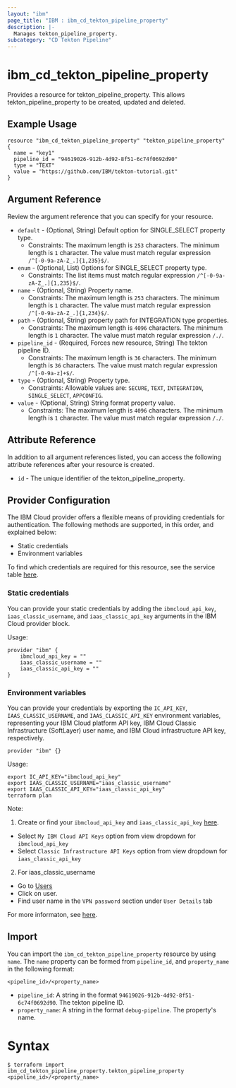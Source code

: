 ```yaml
---
layout: "ibm"
page_title: "IBM : ibm_cd_tekton_pipeline_property"
description: |-
  Manages tekton_pipeline_property.
subcategory: "CD Tekton Pipeline"
---
```


# ibm_cd_tekton_pipeline_property

Provides a resource for tekton_pipeline_property. This allows tekton_pipeline_property to be created, updated and deleted.

## Example Usage

```hcl
resource "ibm_cd_tekton_pipeline_property" "tekton_pipeline_property" {
  name = "key1"
  pipeline_id = "94619026-912b-4d92-8f51-6c74f0692d90"
  type = "TEXT"
  value = "https://github.com/IBM/tekton-tutorial.git"
}
```

## Argument Reference

Review the argument reference that you can specify for your resource.

* `default` - (Optional, String) Default option for SINGLE_SELECT property type.
  * Constraints: The maximum length is `253` characters. The minimum length is `1` character. The value must match regular expression `/^[-0-9a-zA-Z_.]{1,235}$/`.
* `enum` - (Optional, List) Options for SINGLE_SELECT property type.
  * Constraints: The list items must match regular expression `/^[-0-9a-zA-Z_.]{1,235}$/`.
* `name` - (Optional, String) Property name.
  * Constraints: The maximum length is `253` characters. The minimum length is `1` character. The value must match regular expression `/^[-0-9a-zA-Z_.]{1,234}$/`.
* `path` - (Optional, String) property path for INTEGRATION type properties.
  * Constraints: The maximum length is `4096` characters. The minimum length is `1` character. The value must match regular expression `/./`.
* `pipeline_id` - (Required, Forces new resource, String) The tekton pipeline ID.
  * Constraints: The maximum length is `36` characters. The minimum length is `36` characters. The value must match regular expression `/^[-0-9a-z]+$/`.
* `type` - (Optional, String) Property type.
  * Constraints: Allowable values are: `SECURE`, `TEXT`, `INTEGRATION`, `SINGLE_SELECT`, `APPCONFIG`.
* `value` - (Optional, String) String format property value.
  * Constraints: The maximum length is `4096` characters. The minimum length is `1` character. The value must match regular expression `/./`.

## Attribute Reference

In addition to all argument references listed, you can access the following attribute references after your resource is created.

* `id` - The unique identifier of the tekton_pipeline_property.

## Provider Configuration

The IBM Cloud provider offers a flexible means of providing credentials for authentication. The following methods are supported, in this order, and explained below:

- Static credentials
- Environment variables

To find which credentials are required for this resource, see the service table [here](https://cloud.ibm.com/docs/ibm-cloud-provider-for-terraform?topic=ibm-cloud-provider-for-terraform-provider-reference#required-parameters).

### Static credentials

You can provide your static credentials by adding the `ibmcloud_api_key`, `iaas_classic_username`, and `iaas_classic_api_key` arguments in the IBM Cloud provider block.

Usage:
```
provider "ibm" {
    ibmcloud_api_key = ""
    iaas_classic_username = ""
    iaas_classic_api_key = ""
}
```

### Environment variables

You can provide your credentials by exporting the `IC_API_KEY`, `IAAS_CLASSIC_USERNAME`, and `IAAS_CLASSIC_API_KEY` environment variables, representing your IBM Cloud platform API key, IBM Cloud Classic Infrastructure (SoftLayer) user name, and IBM Cloud infrastructure API key, respectively.

```
provider "ibm" {}
```

Usage:
```
export IC_API_KEY="ibmcloud_api_key"
export IAAS_CLASSIC_USERNAME="iaas_classic_username"
export IAAS_CLASSIC_API_KEY="iaas_classic_api_key"
terraform plan
```

Note:

1. Create or find your `ibmcloud_api_key` and `iaas_classic_api_key` [here](https://cloud.ibm.com/iam/apikeys).
  - Select `My IBM Cloud API Keys` option from view dropdown for `ibmcloud_api_key`
  - Select `Classic Infrastructure API Keys` option from view dropdown for `iaas_classic_api_key`
2. For iaas_classic_username
  - Go to [Users](https://cloud.ibm.com/iam/users)
  - Click on user.
  - Find user name in the `VPN password` section under `User Details` tab

For more informaton, see [here](https://registry.terraform.io/providers/IBM-Cloud/ibm/latest/docs#authentication).

## Import

You can import the `ibm_cd_tekton_pipeline_property` resource by using `name`.
The `name` property can be formed from `pipeline_id`, and `property_name` in the following format:

```
<pipeline_id>/<property_name>
```
* `pipeline_id`: A string in the format `94619026-912b-4d92-8f51-6c74f0692d90`. The tekton pipeline ID.
* `property_name`: A string in the format `debug-pipeline`. The property's name.

# Syntax
```
$ terraform import ibm_cd_tekton_pipeline_property.tekton_pipeline_property <pipeline_id>/<property_name>
```
